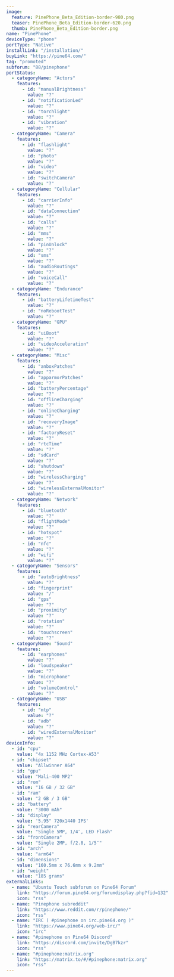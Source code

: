 ```yaml
---
image:
  feature: PinePhone_Beta_Edition-border-980.png
  teaser: PinePhone_Beta_Edition-border-620.png
  thumb: PinePhone_Beta_Edition-border.png
name: "PinePhone"
deviceType: "phone"
portType: "Native"
installLink: "/installation/"
buyLink: "https://pine64.com/"
tag: "promoted"
subforum: "88/pinephone"
portStatus:
  - categoryName: "Actors"
    features:
      - id: "manualBrightness"
        value: "?"
      - id: "notificationLed"
        value: "?"
      - id: "torchlight"
        value: "?"
      - id: "vibration"
        value: "?"
  - categoryName: "Camera"
    features:
      - id: "flashlight"
        value: "?"
      - id: "photo"
        value: "?"
      - id: "video"
        value: "?"
      - id: "switchCamera"
        value: "?"
  - categoryName: "Cellular"
    features:
      - id: "carrierInfo"
        value: "?"
      - id: "dataConnection"
        value: "?"
      - id: "calls"
        value: "?"
      - id: "mms"
        value: "?"
      - id: "pinUnlock"
        value: "?"
      - id: "sms"
        value: "?"
      - id: "audioRoutings"
        value: "?"
      - id: "voiceCall"
        value: "?"
  - categoryName: "Endurance"
    features:
      - id: "batteryLifetimeTest"
        value: "?"
      - id: "noRebootTest"
        value: "?"
  - categoryName: "GPU"
    features:
      - id: "uiBoot"
        value: "?"
      - id: "videoAcceleration"
        value: "?"
  - categoryName: "Misc"
    features:
      - id: "anboxPatches"
        value: "?"
      - id: "apparmorPatches"
        value: "?"
      - id: "batteryPercentage"
        value: "?"
      - id: "offlineCharging"
        value: "?"
      - id: "onlineCharging"
        value: "?"
      - id: "recoveryImage"
        value: "?"
      - id: "factoryReset"
        value: "?"
      - id: "rtcTime"
        value: "?"
      - id: "sdCard"
        value: "?"
      - id: "shutdown"
        value: "?"
      - id: "wirelessCharging"
        value: "?"
      - id: "wirelessExternalMonitor"
        value: "?"
  - categoryName: "Network"
    features:
      - id: "bluetooth"
        value: "?"
      - id: "flightMode"
        value: "?"
      - id: "hotspot"
        value: "?"
      - id: "nfc"
        value: "?"
      - id: "wifi"
        value: "?"
  - categoryName: "Sensors"
    features:
      - id: "autoBrightness"
        value: "?"
      - id: "fingerprint"
        value: "/"
      - id: "gps"
        value: "?"
      - id: "proximity"
        value: "?"
      - id: "rotation"
        value: "?"
      - id: "touchscreen"
        value: "?"
  - categoryName: "Sound"
    features:
      - id: "earphones"
        value: "?"
      - id: "loudspeaker"
        value: "?"
      - id: "microphone"
        value: "?"
      - id: "volumeControl"
        value: "?"
  - categoryName: "USB"
    features:
      - id: "mtp"
        value: "?"
      - id: "adb"
        value: "?"
      - id: "wiredExternalMonitor"
        value: "?"
deviceInfo:
  - id: "cpu"
    value: "4x 1152 MHz Cortex-A53"
  - id: "chipset"
    value: "Allwinner A64"
  - id: "gpu"
    value: "Mali-400 MP2"
  - id: "rom"
    value: "16 GB / 32 GB"
  - id: "ram"
    value: "2 GB / 3 GB"
  - id: "battery"
    value: "3000 mAh"
  - id: "display"
    value: '5.95" 720x1440 IPS'
  - id: "rearCamera"
    value: "Single 5MP, 1/4″, LED Flash"
  - id: "frontCamera"
    value: "Single 2MP, f/2.8, 1/5″"
  - id: "arch"
    value: "arm64"
  - id: "dimensions"
    value: "160.5mm x 76.6mm x 9.2mm"
  - id: "weight"
    value: "185 grams"
externalLinks:
  - name: "Ubuntu Touch subforum on Pine64 Forum"
    link: "https://forum.pine64.org/forumdisplay.php?fid=132"
    icon: "rss"
  - name: "Pinephone subreddit"
    link: "https://www.reddit.com/r/pinephone/"
    icon: "rss"
  - name: "IRC ( #pinephone on irc.pine64.org )"
    link: "https://www.pine64.org/web-irc/"
    icon: "irc"
  - name: "#pinephone on Pine64 Discord"
    link: "https://discord.com/invite/DgB7kzr"
    icon: "rss"
  - name: "#pinephone:matrix.org"
    link: "https://matrix.to/#/#pinephone:matrix.org"
    icon: "rss"
---
```

